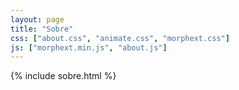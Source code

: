 ```yaml
---
layout: page
title: "Sobre"
css: ["about.css", "animate.css", "morphext.css"]
js: ["morphext.min.js", "about.js"]
---
```

{% include sobre.html %}

